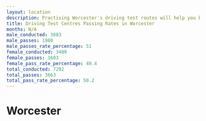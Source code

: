 ```yaml
---
layout: location
description: Practising Worcester's driving test routes will help you become more confident in your gear-changing abilities.
title: Driving Test Centres Passing Rates in Worcester
months: N/A
male_conducted: 3883
male_passes: 1980
male_passes_rate_percentage: 51
female_conducted: 3409
female_passes: 1683
female_pass_rate_percentage: 49.4
total_conducted: 7292
total_passes: 3663
total_pass_rate_percentage: 50.2
---
```


# Worcester
